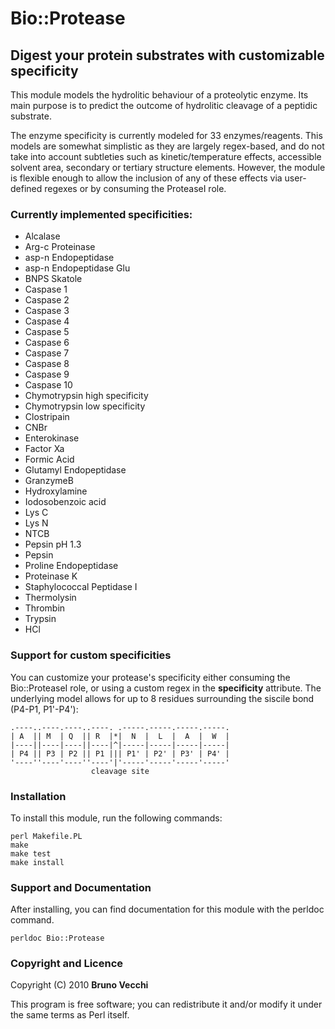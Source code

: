 Bio::Protease
==============

Digest your protein substrates with customizable specificity
------------------------------------------------------------

This module models the hydrolitic behaviour of a proteolytic enzyme.
Its main purpose is to predict the outcome of hydrolitic cleavage of a
peptidic substrate.

The enzyme specificity is currently modeled for 33 enzymes/reagents.
This models are somewhat simplistic as they are largely regex-based, and
do not take into account subtleties such as kinetic/temperature effects,
accessible solvent area, secondary or tertiary structure elements.
However, the module is flexible enough to allow the inclusion of any of
these effects via user-defined regexes or by consuming the ProteaseI
role.

### Currently implemented specificities:

* Alcalase
* Arg-c Proteinase
* asp-n Endopeptidase
* asp-n Endopeptidase Glu
* BNPS Skatole
* Caspase 1
* Caspase 2
* Caspase 3
* Caspase 4
* Caspase 5
* Caspase 6
* Caspase 7
* Caspase 8
* Caspase 9
* Caspase 10
* Chymotrypsin high specificity
* Chymotrypsin low specificity
* Clostripain
* CNBr
* Enterokinase
* Factor Xa
* Formic Acid
* Glutamyl Endopeptidase
* GranzymeB
* Hydroxylamine
* Iodosobenzoic acid
* Lys C
* Lys N
* NTCB
* Pepsin pH 1.3
* Pepsin
* Proline Endopeptidase
* Proteinase K
* Staphylococcal Peptidase I
* Thermolysin
* Thrombin
* Trypsin
* HCl

### Support for custom specificities

You can customize your protease's specificity either consuming the
Bio::ProteaseI role, or using a custom regex in the **specificity**
attribute. The underlying model allows for up to 8 residues surrounding
the siscile bond (P4-P1, P1'-P4'):

    .----..----.----..----. .-----.-----.-----.-----.
    | A  || M  | Q  || R  |*|  N  |  L  |  A  |  W  |
    |----||----|----||----|^|-----|-----|-----|-----|
    | P4 || P3 | P2 || P1 ||| P1' | P2' | P3' | P4' |
    '----''----'----''----'|'-----'-----'-----'-----'
                      cleavage site

### Installation

To install this module, run the following commands:

	perl Makefile.PL
	make
	make test
	make install

### Support and Documentation

After installing, you can find documentation for this module with the
perldoc command.

    perldoc Bio::Protease

### Copyright and Licence

Copyright (C) 2010 **Bruno Vecchi**

This program is free software; you can redistribute it and/or modify it
under the same terms as Perl itself.
